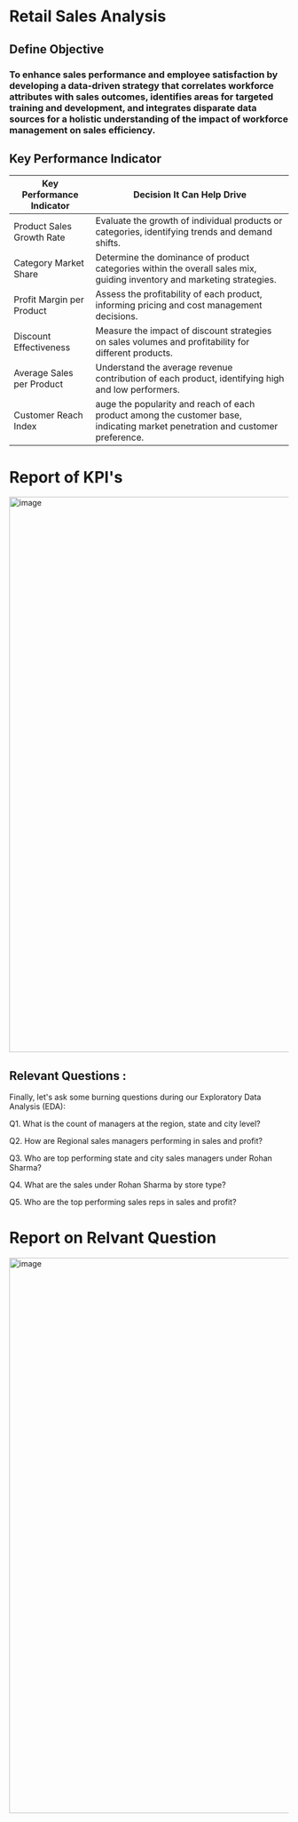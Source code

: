 # Retail Sales Analysis

## Define Objective
### To enhance sales performance and employee satisfaction by developing a data-driven strategy that correlates workforce attributes with sales outcomes, identifies areas for targeted training and development, and integrates disparate data sources for a holistic understanding of the impact of workforce management on sales efficiency.



## Key Performance Indicator
| Key Performance Indicator     | Decision It Can Help Drive                                                                                                     | 
| ----------------------------  | ------------------------------------------------------------------------------------------------------------------------       |                                                     
| Product Sales Growth Rate     |Evaluate the growth of individual products or categories, identifying trends and demand shifts.                                 |
| Category Market Share         |Determine the dominance of product categories within the overall sales mix, guiding inventory and marketing strategies.         |
| Profit Margin per Product     |Assess the profitability of each product, informing pricing and cost management decisions.                                      | 
| Discount Effectiveness        |Measure the impact of discount strategies on sales volumes and profitability for different products.                            |
| Average Sales per Product     |Understand the average revenue contribution of each product, identifying high and low performers.                               |
| Customer Reach Index          |auge the popularity and reach of each product among the customer base, indicating market penetration and customer preference.   |  



# Report of KPI's

<img width="800" height="1000" alt="image" src="https://github.com/Siddhant1803/Retail-Sales-Analysis/assets/127285389/cc00eb11-9f36-42c2-bb31-916d6964756d">




## Relevant Questions : 
Finally, let's ask some burning questions during our Exploratory Data Analysis (EDA):

Q1. What is the count of managers at the region, state and city level?

Q2. How are Regional sales managers performing in sales and profit?

Q3. Who are top performing state and city sales managers under Rohan Sharma?

Q4. What are the sales under Rohan Sharma by store type?

Q5. Who are the top performing sales reps in sales and profit?


# Report on Relvant Question

<img width="800" height="1000" alt="image" src="https://github.com/Siddhant1803/Retail-Sales-Analysis/assets/127285389/0dd975e2-a026-4a90-9cf3-7aa4c604039f">
